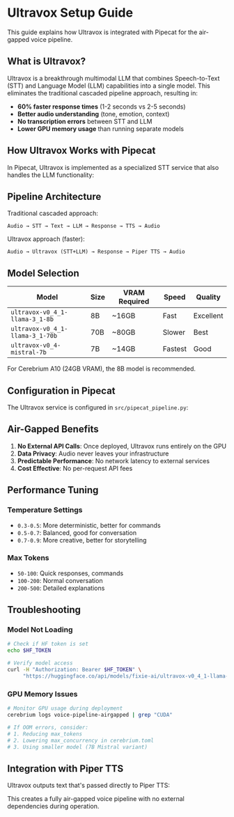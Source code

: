 # Ultravox Setup Guide

This guide explains how Ultravox is integrated with Pipecat for the air-gapped voice pipeline.

## What is Ultravox?

Ultravox is a breakthrough multimodal LLM that combines Speech-to-Text (STT) and Language Model (LLM) capabilities into a single model. This eliminates the traditional cascaded pipeline approach, resulting in:

- **60% faster response times** (1-2 seconds vs 2-5 seconds)
- **Better audio understanding** (tone, emotion, context)
- **No transcription errors** between STT and LLM
- **Lower GPU memory usage** than running separate models

## How Ultravox Works with Pipecat

In Pipecat, Ultravox is implemented as a specialized STT service that also handles the LLM functionality:


## Pipeline Architecture

Traditional cascaded approach:
```
Audio → STT → Text → LLM → Response → TTS → Audio
```

Ultravox approach (faster):
```
Audio → Ultravox (STT+LLM) → Response → Piper TTS → Audio
```

## Model Selection

| Model | Size | VRAM Required | Speed | Quality |
|-------|------|---------------|-------|---------|
| `ultravox-v0_4_1-llama-3_1-8b` | 8B | ~16GB | Fast | Excellent |
| `ultravox-v0_4_1-llama-3_1-70b` | 70B | ~80GB | Slower | Best |
| `ultravox-v0_4-mistral-7b` | 7B | ~14GB | Fastest | Good |

For Cerebrium A10 (24GB VRAM), the 8B model is recommended.

## Configuration in Pipecat

The Ultravox service is configured in `src/pipecat_pipeline.py`:



## Air-Gapped Benefits

1. **No External API Calls**: Once deployed, Ultravox runs entirely on the GPU
2. **Data Privacy**: Audio never leaves your infrastructure
3. **Predictable Performance**: No network latency to external services
4. **Cost Effective**: No per-request API fees

## Performance Tuning

### Temperature Settings
- `0.3-0.5`: More deterministic, better for commands
- `0.5-0.7`: Balanced, good for conversation
- `0.7-0.9`: More creative, better for storytelling

### Max Tokens
- `50-100`: Quick responses, commands
- `100-200`: Normal conversation
- `200-500`: Detailed explanations

## Troubleshooting

### Model Not Loading
```bash
# Check if HF token is set
echo $HF_TOKEN

# Verify model access
curl -H "Authorization: Bearer $HF_TOKEN" \
     "https://huggingface.co/api/models/fixie-ai/ultravox-v0_4_1-llama-3_1-8b"
```

### GPU Memory Issues
```bash
# Monitor GPU usage during deployment
cerebrium logs voice-pipeline-airgapped | grep "CUDA"

# If OOM errors, consider:
# 1. Reducing max_tokens
# 2. Lowering max_concurrency in cerebrium.toml
# 3. Using smaller model (7B Mistral variant)
```

## Integration with Piper TTS

Ultravox outputs text that's passed directly to Piper TTS:



This creates a fully air-gapped voice pipeline with no external dependencies during operation.

